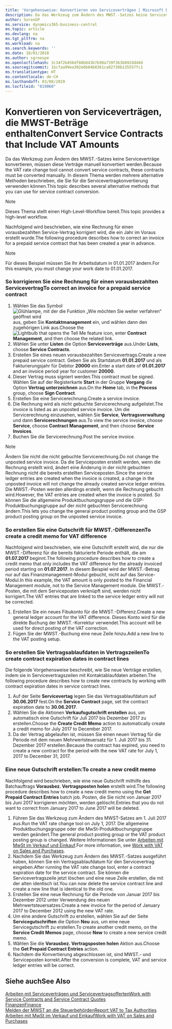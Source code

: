 ```yaml
---
title: 'Vorgehensweise: Konvertieren von Serviceverträgen | Microsoft Docs'
description: Da das Werkzeug zum Ändern des MWST.-Satzes keine Serviceverträge konvertieren, müssen diese Verträge manuell konvertiert werden. In diesem Thema werden mehrere alternative Methoden beschrieben, die Sie für die Servicevertragkonvertierung verwenden können.
author: SorenGP
ms.service: dynamics365-business-central
ms.topic: article
ms.devlang: na
ms.tgt_pltfrm: na
ms.workload: na
ms.search.keywords: ''
ms.date: 10/01/2018
ms.author: sgroespe
ms.openlocfilehash: 3c34f2b456df88b043b7b90a739f363b892dd48d
ms.sourcegitcommit: 1bcfaa99ea302e6b84b8361ca02730b135557fc1
ms.translationtype: HT
ms.contentlocale: de-CH
ms.lasthandoff: 03/08/2019
ms.locfileid: "819060"
---
```

# <a name="convert-service-contracts-that-include-vat-amounts"></a><span data-ttu-id="d8f65-104">Konvertieren von Serviceverträgen, die MWST-Beträge enthalten</span><span class="sxs-lookup"><span data-stu-id="d8f65-104">Convert Service Contracts that Include VAT Amounts</span></span>
<span data-ttu-id="d8f65-105">Da das Werkzeug zum Ändern des MWST.-Satzes keine Serviceverträge konvertieren, müssen diese Verträge manuell konvertiert werden.</span><span class="sxs-lookup"><span data-stu-id="d8f65-105">Because the VAT rate change tool cannot convert service contracts, these contracts must be converted manually.</span></span> <span data-ttu-id="d8f65-106">In diesem Thema werden mehrere alternative Methoden beschrieben, die Sie für die Servicevertragkonvertierung verwenden können.</span><span class="sxs-lookup"><span data-stu-id="d8f65-106">This topic describes several alternative methods that you can use for service contract conversion.</span></span>  

> [!NOTE]  
>  <span data-ttu-id="d8f65-107">Dieses Thema stellt einen High-Level-Workflow bereit.</span><span class="sxs-lookup"><span data-stu-id="d8f65-107">This topic provides a high-level workflow.</span></span>  

 <span data-ttu-id="d8f65-108">Nachfolgend wird beschrieben, wie eine Rechnung für einen vorausbezahlten Service-Vertrag korrigiert wird, die ein Jahr im Voraus erstellt wurde.</span><span class="sxs-lookup"><span data-stu-id="d8f65-108">The following procedure describes how to correct an invoice for a prepaid service contract that has been created a year in advance.</span></span>  

> [!NOTE]  
>  <span data-ttu-id="d8f65-109">Für dieses Beispiel müssen Sie Ihr Arbeitsdatum in 01.01.2017 ändern.</span><span class="sxs-lookup"><span data-stu-id="d8f65-109">For this example, you must change your work date to 01.01.2017.</span></span>  

### <a name="to-correct-an-invoice-for-a-prepaid-service-contract"></a><span data-ttu-id="d8f65-110">So korrigieren Sie eine Rechnung für einen vorausbezahlten Servicevertrag</span><span class="sxs-lookup"><span data-stu-id="d8f65-110">To correct an invoice for a prepaid service contract</span></span>  
1. <span data-ttu-id="d8f65-111">Wählen Sie das Symbol ![Glühlampe, mit der die Funktion „Wie möchten Sie weiter verfahren“ geöffnet wird](media/ui-search/search_small.png "Wie möchten Sie weiter verfahren?") aus, geben Sie **Kontaktmanagement** ein, und wählen dann den zugehörigen Link aus.</span><span class="sxs-lookup"><span data-stu-id="d8f65-111">Choose the ![Lightbulb that opens the Tell Me feature](media/ui-search/search_small.png "Tell me what you want to do") icon, enter **Contract Management**, and then choose the related link.</span></span>  
2. <span data-ttu-id="d8f65-112">Wählen Sie unter **Listen** die Option **Serviceverträge** aus.</span><span class="sxs-lookup"><span data-stu-id="d8f65-112">Under **Lists**, choose **Service Contracts**.</span></span>  
3. <span data-ttu-id="d8f65-113">Erstellen Sie eines neuen vorausbezahlten Servicevertrags.</span><span class="sxs-lookup"><span data-stu-id="d8f65-113">Create a new prepaid service contract.</span></span> <span data-ttu-id="d8f65-114">Geben Sie als Startdatum **01.01.2017** und als Fakturierungsjahr für Debitor **20000** ein.</span><span class="sxs-lookup"><span data-stu-id="d8f65-114">Enter a start date of **01.01.2017** and an invoice period year for customer **20000**.</span></span>  
4. <span data-ttu-id="d8f65-115">Dieser Vertrag muss signiert werden.</span><span class="sxs-lookup"><span data-stu-id="d8f65-115">This contract must be signed.</span></span> <span data-ttu-id="d8f65-116">Wählen Sie auf der Registerkarte **Start** in der Gruppe **Vorgang** die Option **Vertrag unterzeichnen** aus.</span><span class="sxs-lookup"><span data-stu-id="d8f65-116">On the **Home** tab, in the **Process** group, choose **Sign Contract**.</span></span>  
5. <span data-ttu-id="d8f65-117">Erstellen Sie eine Servicerechnung.</span><span class="sxs-lookup"><span data-stu-id="d8f65-117">Create a service invoice.</span></span>
6. <span data-ttu-id="d8f65-118">Die Rechnung wird als nicht gebuchte Servicerechnung aufgelistet.</span><span class="sxs-lookup"><span data-stu-id="d8f65-118">The invoice is listed as an unposted service invoice.</span></span> <span data-ttu-id="d8f65-119">Um die Servicerechnung einzusehen, wählen Sie **Service**, **Vertragsverwaltung** und dann **Servicerechnungen** aus.</span><span class="sxs-lookup"><span data-stu-id="d8f65-119">To view the service invoice, choose **Service**, choose **Contract Management**, and then choose **Service Invoices**.</span></span>  
7. <span data-ttu-id="d8f65-120">Buchen Sie die Servicerechnung.</span><span class="sxs-lookup"><span data-stu-id="d8f65-120">Post the service invoice.</span></span>  

> [!NOTE]  
>  <span data-ttu-id="d8f65-121">Ändern Sie nicht die nicht gebuchte Servicerechnung.</span><span class="sxs-lookup"><span data-stu-id="d8f65-121">Do not change the unposted service invoice.</span></span> <span data-ttu-id="d8f65-122">Da die Serviceposten erstellt werden, wenn die Rechnung erstellt wird, ändert eine Änderung in der nicht gebuchten Rechnung nicht die bereits erstellten Serviceposten.</span><span class="sxs-lookup"><span data-stu-id="d8f65-122">Since the service ledger entries are created when the invoice is created, a change in the unposted invoice will not change the already created service ledger entries.</span></span> <span data-ttu-id="d8f65-123">Die MWST.-Posten werden allerdings erstellt, wenn die Rechnung gebucht wird.</span><span class="sxs-lookup"><span data-stu-id="d8f65-123">However, the VAT entries are created when the invoice is posted.</span></span> <span data-ttu-id="d8f65-124">So können Sie die allgemeine Produktbuchungsgruppe und die GSP-Produktbuchungsgruppe auf der nicht gebuchten Servicerechnung ändern.</span><span class="sxs-lookup"><span data-stu-id="d8f65-124">This lets you change the general product posting group and the GSP product posting group on the unposted service invoice.</span></span>  

### <a name="to-create-a-credit-memo-for-vat-difference"></a><span data-ttu-id="d8f65-125">So erstellen Sie eine Gutschrift für MWST.-Differenzen</span><span class="sxs-lookup"><span data-stu-id="d8f65-125">To create a credit memo for VAT difference</span></span>  
<span data-ttu-id="d8f65-126">Nachfolgend wird beschrieben, wie eine Gutschrift erstellt wird, die nur die MWST.-Differenz für die bereits fakturierte Periode enthält, die am **01.07.2017** beginnt.</span><span class="sxs-lookup"><span data-stu-id="d8f65-126">The following procedure describes how to create a credit memo that only includes the VAT difference for the already invoiced period starting on **01.07.2017**.</span></span> <span data-ttu-id="d8f65-127">In diesem Beispiel wird der MWST.-Betrag nur auf das Finanzmanagement-Modul gebucht, nicht auf das Service-Modul.</span><span class="sxs-lookup"><span data-stu-id="d8f65-127">In this example, the VAT amount is only posted to the Financial Management module, not to the Service Management module.</span></span> <span data-ttu-id="d8f65-128">Die MWST.-Posten, die mit dem Serviceposten verknüpft sind, werden nicht korrigiert.</span><span class="sxs-lookup"><span data-stu-id="d8f65-128">The VAT entries that are linked to the service ledger entry will not be corrected.</span></span>  

1. <span data-ttu-id="d8f65-129">Erstellen Sie ein neues Fibukonto für die MWST.-Differenz.</span><span class="sxs-lookup"><span data-stu-id="d8f65-129">Create a new general ledger account for the VAT difference.</span></span> <span data-ttu-id="d8f65-130">Dieses Konto wird für die direkte Buchung der MWST.-Korrektur verwendet.</span><span class="sxs-lookup"><span data-stu-id="d8f65-130">This account will be used for direct posting of the VAT correction.</span></span>  
2. <span data-ttu-id="d8f65-131">Fügen Sie der MWST.-Buchung eine neue Zeile hinzu.</span><span class="sxs-lookup"><span data-stu-id="d8f65-131">Add a new line to the VAT posting setup.</span></span>  

### <a name="to-create-contract-expiration-dates-in-contract-lines"></a><span data-ttu-id="d8f65-132">So erstellen Sie Vertragsablaufdaten in Vertragszeilen</span><span class="sxs-lookup"><span data-stu-id="d8f65-132">To create contract expiration dates in contract lines</span></span>  
<span data-ttu-id="d8f65-133">Die folgende Vorgehensweise beschreibt, wie Sie neue Verträge erstellen, indem sie in Servicevertragszeilen mit Kontaktablaufdaten arbeiten.</span><span class="sxs-lookup"><span data-stu-id="d8f65-133">The following procedure describes how to create new contracts by working with contract expiration dates in service contract lines.</span></span>  

1. <span data-ttu-id="d8f65-134">Auf der Seite **Servicevertag** legen Sie das Vertragsablaufdatum auf **30.06.2017** fest.</span><span class="sxs-lookup"><span data-stu-id="d8f65-134">On the **Service Contract** page, set the contract expiration date to **30.06.2017**.</span></span>  
2. <span data-ttu-id="d8f65-135">Wählen Sie die Aktionen **Verkaufsgutschrift erstellen** aus, um automatisch eine Gutschrift für Juli 2017 bis Dezember 2017 zu erstellen.</span><span class="sxs-lookup"><span data-stu-id="d8f65-135">Choose the **Create Credit Memo** action to automatically create a credit memo for July 2017 to December 2017.</span></span>  
3. <span data-ttu-id="d8f65-136">Da der Vertrag abgelaufen ist, müssen Sie einen neuen Vertrag für die Periode mit dem neuen Mehrwertsteuersatz für 1. Juli 2017 bis 31. Dezember 2017 erstellen.</span><span class="sxs-lookup"><span data-stu-id="d8f65-136">Because the contract has expired, you need to create a new contract for the period with the new VAT rate for July 1, 2017 to December 31, 2017.</span></span>  

### <a name="to-create-a-new-credit-memo"></a><span data-ttu-id="d8f65-137">Eine neue Gutschrift erstellen:</span><span class="sxs-lookup"><span data-stu-id="d8f65-137">To create a new credit memo</span></span>  
<span data-ttu-id="d8f65-138">Nachfolgend wird beschrieben, wie eine neue Gutschrift mithilfe des Batchauftrags **Vorausbez. Vertragsposten holen** erstellt wird.</span><span class="sxs-lookup"><span data-stu-id="d8f65-138">The following procedure describes how to create a new credit memo using the **Get Prepaid Contract Entries** batch job.</span></span> <span data-ttu-id="d8f65-139">Posten, die Sie nicht von Januar 2017 bis Juni 2017 korrigieren möchten, werden gelöscht.</span><span class="sxs-lookup"><span data-stu-id="d8f65-139">Entries that you do not want to correct from January 2017 to June 2017 will be deleted.</span></span>  

1. <span data-ttu-id="d8f65-140">Führen Sie das Werkzeug zum Ändern des MWST-Satzes am 1. Juli 2017 aus.</span><span class="sxs-lookup"><span data-stu-id="d8f65-140">Run the VAT rate change tool on July 1, 2017.</span></span> <span data-ttu-id="d8f65-141">Die allgemeine Produktbuchungsgruppe oder die MwSt-Produktbuchungsgruppe werden geändert.</span><span class="sxs-lookup"><span data-stu-id="d8f65-141">The general product posting group or the VAT product posting group is changed.</span></span> <span data-ttu-id="d8f65-142">Weitere Informationen Sie unter [Arbeiten mit MwSt im Verkauf und Einkauf](finance-work-with-vat.md).</span><span class="sxs-lookup"><span data-stu-id="d8f65-142">For more information, see [Work with VAT on Sales and Purchases](finance-work-with-vat.md).</span></span>  
2. <span data-ttu-id="d8f65-143">Nachdem Sie das Werkzeug zum Ändern des MWST.-Satzes ausgeführt haben, können Sie ein Vertragsablaufdatum für den Servicevertrag eingeben.</span><span class="sxs-lookup"><span data-stu-id="d8f65-143">After running the VAT rate change tool, enter a contract expiration date for the service contract.</span></span> <span data-ttu-id="d8f65-144">Sie können die Servicevertragszeile jetzt löschen und eine neue Zeile erstellen, die mit der alten identisch ist.</span><span class="sxs-lookup"><span data-stu-id="d8f65-144">You can now delete the service contract line and create a new line that is identical to the old one.</span></span>  
3. <span data-ttu-id="d8f65-145">Erstellen Sie eine neue Rechnung für die Periode von Januar 2017 bis Dezember 2012 unter Verwendung des neuen Mehrwertsteuersatzes.</span><span class="sxs-lookup"><span data-stu-id="d8f65-145">Create a new invoice for the period of January 2017 to December 2012 using the new VAT rate.</span></span>  
4. <span data-ttu-id="d8f65-146">Um eine andere Gutschrift zu erstellen, wählen Sie auf der Seite **Servicegutschriften** die Option **Neu** aus, um eine neue Servicegutschrift zu erstellen.</span><span class="sxs-lookup"><span data-stu-id="d8f65-146">To create another credit memo, on the **Service Credit Memos** page, choose **New** to create a new service credit memo.</span></span>  
5. <span data-ttu-id="d8f65-147">Wählen Sie die **Vorausbez. Vertragsposten holen** Aktion aus.</span><span class="sxs-lookup"><span data-stu-id="d8f65-147">Choose the **Get Prepaid Contract Entries** action.</span></span>  
6. <span data-ttu-id="d8f65-148">Nachdem die Konvertierung abgeschlossen ist, sind MWST.- und Serviceposten korrekt.</span><span class="sxs-lookup"><span data-stu-id="d8f65-148">After the conversion is complete, VAT and service ledger entries will be correct.</span></span>  

## <a name="see-also"></a><span data-ttu-id="d8f65-149">Siehe auch</span><span class="sxs-lookup"><span data-stu-id="d8f65-149">See Also</span></span>  
[<span data-ttu-id="d8f65-150">Arbeiten mit Serviceverträgen und Servicevertragsofferten</span><span class="sxs-lookup"><span data-stu-id="d8f65-150">Work with Service Contracts and Service Contract Quotes</span></span>](service-how-to-create-service-contracts-and-service-contract-quotes.md)  
[<span data-ttu-id="d8f65-151">Finanzen</span><span class="sxs-lookup"><span data-stu-id="d8f65-151">Finance</span></span>](finance.md)  
[<span data-ttu-id="d8f65-152">Melden der MWST an die Steuerbehörden</span><span class="sxs-lookup"><span data-stu-id="d8f65-152">Report VAT to Tax Authorities</span></span>](finance-how-report-vat.md)  
[<span data-ttu-id="d8f65-153">Arbeiten mit MwSt im Verkauf und Einkauf</span><span class="sxs-lookup"><span data-stu-id="d8f65-153">Work with VAT on Sales and Purchases</span></span>](finance-work-with-vat.md)  
